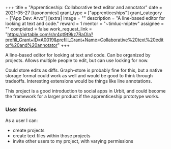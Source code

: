 +++
title = "Apprenticeship: Collaborative text editor and annotator"
date = 2021-05-27
[taxonomies]
grant_type = ["apprenticeships"]
grant_category = ["App Dev: Arvo"]
[extra]
image = ""
description = "A line-based editor for looking at text and code."
reward = 1
mentor = "~timluc-miptev"
assignee = ""
completed = false
work_request_link = "https://airtable.com/shr4qt9t9kz7RaOIa?prefill_Grant+ID=A0019&prefill_Grant+Name=Collaborative%20text%20editor%20and%20annotator"
+++

A line-based editor for looking at text and code. Can be organized by projects. Allows multiple people to edit, but can use locking for now. 

Could store edits as diffs. Graph-store is probably fine for this, but a native storage format could work as well and would be good to think through tradeoffs. Interesting extensions would be things like line annotations.

This project is a good introduction to social apps in Urbit, and could become the framework for a larger product if the apprenticeship prototype works.

### User Stories
As a user I can:
* create projects
* create text files within those projects
* invite other users to my project, with varying permissions
